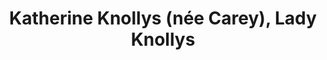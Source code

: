 ---
label: 1
title: Katherine Knollys (née Carey), Lady Knollys
short_title: Katherine Knollys
layout: entry
order: 101
presentation: side-by-side
object:
  - id: 1
---